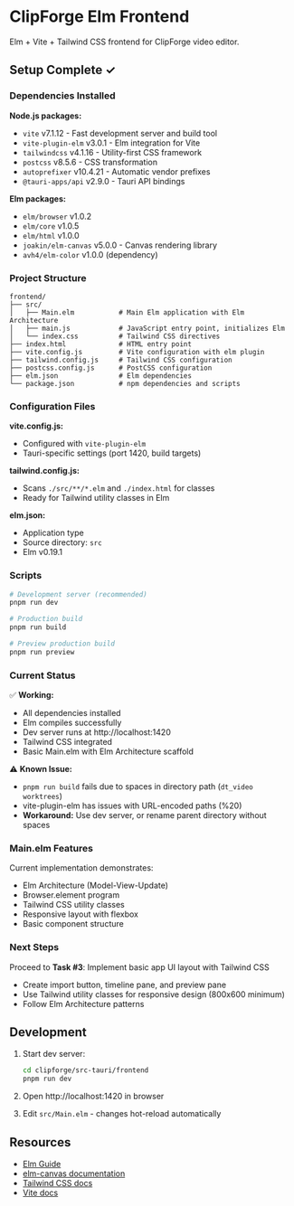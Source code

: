 # ClipForge Elm Frontend

Elm + Vite + Tailwind CSS frontend for ClipForge video editor.

## Setup Complete ✓

### Dependencies Installed

**Node.js packages:**
- `vite` v7.1.12 - Fast development server and build tool
- `vite-plugin-elm` v3.0.1 - Elm integration for Vite
- `tailwindcss` v4.1.16 - Utility-first CSS framework
- `postcss` v8.5.6 - CSS transformation
- `autoprefixer` v10.4.21 - Automatic vendor prefixes
- `@tauri-apps/api` v2.9.0 - Tauri API bindings

**Elm packages:**
- `elm/browser` v1.0.2
- `elm/core` v1.0.5
- `elm/html` v1.0.0
- `joakin/elm-canvas` v5.0.0 - Canvas rendering library
- `avh4/elm-color` v1.0.0 (dependency)

### Project Structure

```
frontend/
├── src/
│   ├── Main.elm           # Main Elm application with Elm Architecture
│   ├── main.js            # JavaScript entry point, initializes Elm
│   └── index.css          # Tailwind CSS directives
├── index.html             # HTML entry point
├── vite.config.js         # Vite configuration with elm plugin
├── tailwind.config.js     # Tailwind CSS configuration
├── postcss.config.js      # PostCSS configuration
├── elm.json               # Elm dependencies
└── package.json           # npm dependencies and scripts
```

### Configuration Files

**vite.config.js:**
- Configured with `vite-plugin-elm`
- Tauri-specific settings (port 1420, build targets)

**tailwind.config.js:**
- Scans `./src/**/*.elm` and `./index.html` for classes
- Ready for Tailwind utility classes in Elm

**elm.json:**
- Application type
- Source directory: `src`
- Elm v0.19.1

### Scripts

```bash
# Development server (recommended)
pnpm run dev

# Production build
pnpm run build

# Preview production build
pnpm run preview
```

### Current Status

✅ **Working:**
- All dependencies installed
- Elm compiles successfully
- Dev server runs at http://localhost:1420
- Tailwind CSS integrated
- Basic Main.elm with Elm Architecture scaffold

⚠️ **Known Issue:**
- `pnpm run build` fails due to spaces in directory path (`dt_video worktrees`)
- vite-plugin-elm has issues with URL-encoded paths (%20)
- **Workaround:** Use dev server, or rename parent directory without spaces

### Main.elm Features

Current implementation demonstrates:
- Elm Architecture (Model-View-Update)
- Browser.element program
- Tailwind CSS utility classes
- Responsive layout with flexbox
- Basic component structure

### Next Steps

Proceed to **Task #3**: Implement basic app UI layout with Tailwind CSS
- Create import button, timeline pane, and preview pane
- Use Tailwind utility classes for responsive design (800x600 minimum)
- Follow Elm Architecture patterns

## Development

1. Start dev server:
   ```bash
   cd clipforge/src-tauri/frontend
   pnpm run dev
   ```

2. Open http://localhost:1420 in browser

3. Edit `src/Main.elm` - changes hot-reload automatically

## Resources

- [Elm Guide](https://guide.elm-lang.org/)
- [elm-canvas documentation](https://package.elm-lang.org/packages/joakin/elm-canvas/latest/)
- [Tailwind CSS docs](https://tailwindcss.com/docs)
- [Vite docs](https://vite.dev/)
